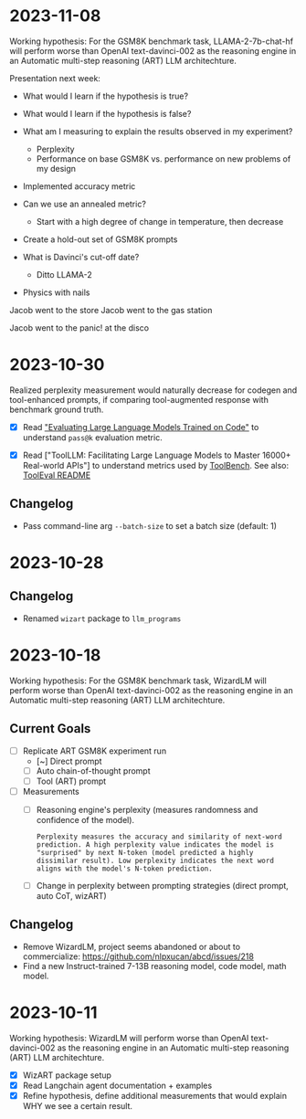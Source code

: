 # 2023-11-08

Working hypothesis: For the GSM8K benchmark task, LLAMA-2-7b-chat-hf will perform worse than OpenAI text-davinci-002 as the reasoning engine in an Automatic multi-step reasoning (ART) LLM architechture.

Presentation next week:
* What would I learn if the hypothesis is true?
* What would I learn if the hypothesis is false?
* What am I measuring to explain the results observed in my experiment?
  * Perplexity
  * Performance on base GSM8K vs. performance on new problems of my design

* Implemented accuracy metric
* Can we use an annealed metric? 
  * Start with a high degree of change in temperature, then decrease

* Create a hold-out set of GSM8K prompts
* What is Davinci's cut-off date?
  * Ditto LLAMA-2

* Physics with nails

Jacob went to the store
Jacob went to the gas station

Jacob went to the panic! at the disco

# 2023-10-30

Realized perplexity measurement would naturally decrease for codegen and tool-enhanced prompts, if comparing tool-augmented response with benchmark ground truth.

- [x] Read ["Evaluating Large Language Models Trained on Code"](https://arxiv.org/pdf/2107.03374.pdf) to understand `pass@k` evaluation metric.

- [x] Read ["ToolLLM: Facilitating Large Language Models to Master 16000+ Real-world APIs"] to understand metrics used by [ToolBench](https://openbmb.github.io/ToolBench/). See also: [ToolEval README](https://github.com/OpenBMB/ToolBench/tree/master/toolbench/tooleval)

## Changelog

* Pass command-line arg `--batch-size` to set a batch size (default: 1)

# 2023-10-28

## Changelog

* Renamed `wizart` package to `llm_programs`

# 2023-10-18

Working hypothesis: For the GSM8K benchmark task, WizardLM will perform worse than OpenAI text-davinci-002 as the reasoning engine in an Automatic multi-step reasoning (ART) LLM architechture.

## Current Goals

- [ ] Replicate ART GSM8K experiment run
  - [~] Direct prompt
  - [ ] Auto chain-of-thought prompt
  - [ ] Tool (ART) prompt
- [ ] Measurements
  - [ ] Reasoning engine's perplexity (measures randomness and confidence of the model). 
  
        Perplexity measures the accuracy and similarity of next-word prediction. A high perplexity value indicates the model is "surprised" by next N-token (model predicted a highly dissimilar result). Low perplexity indicates the next word aligns with the model's N-token prediction.
  - [ ] Change in perplexity between prompting strategies (direct prompt, auto CoT, wizART)

## Changelog

* Remove WizardLM, project seems abandoned or about to commercialize: https://github.com/nlpxucan/abcd/issues/218
* Find a new Instruct-trained 7-13B reasoning model, code model, math model.

# 2023-10-11

Working hypothesis: WizardLM will perform worse than OpenAI text-davinci-002 as the reasoning engine in an Automatic multi-step reasoning (ART) LLM architechture.

- [x] WizART package setup
- [x] Read Langchain agent documentation + examples
- [x] Refine hypothesis, define additional measurements that would explain WHY we see a certain result.